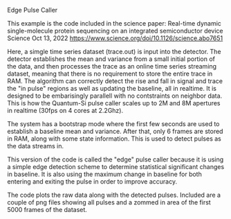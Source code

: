 Edge Pulse Caller

This example is the code included in the science paper:
Real-time dynamic single-molecule protein sequencing on an integrated semiconductor device
Science  Oct 13, 2022   https://www.science.org/doi/10.1126/science.abo7651

Here, a simgle time series dataset (trace.out) is input into the detector.  The detector establishes the mean and variance from a small initial portion of the data, and then processes the trace as an online time series streaming dataset, meaning that there is no requirement to store the entire trace in RAM.  The algorithm can correctly detect the rise and fall in signal and trace the "in pulse" regions as well as updating the baseline, all in realtime.  It is designed to be embarisingly parallell with no contstraints on neighbor data.  This is how the Quantum-Si pulse caller scales up to 2M and 8M apertures in realtime (30fps on 4 cores at 2.2Ghz).

The system has a bootstrap mode where the first few seconds are used to establish a baseline mean and variance.  After that, only 6 frames are stored in RAM, along with some state information.  This is used to detect pulses as the data streams in.

This version of the code is called the "edge" pulse caller because it is using a simple edge detection scheme to determine statistical significant changes in baseline.  It is also using the maximum change in baseline for both entering and exiting the pulse in order to improve accuracy.

The code plots the raw data along with the detected pulses.   Included are a couple of png files showing all pulses and a zommed in area of the first 5000 frames of the dataset.

